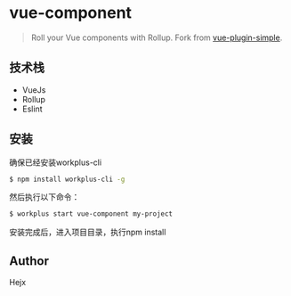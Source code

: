 # vue-component

> Roll your Vue components with Rollup. Fork from [vue-plugin-simple](https://github.com/znck/vue-plugin-simple).


## 技术栈

* VueJs
* Rollup
* Eslint

## 安装

确保已经安装workplus-cli

```bash
$ npm install workplus-cli -g
```

然后执行以下命令：

```bash
$ workplus start vue-component my-project
```

安装完成后，进入项目目录，执行npm install

## Author

Hejx

